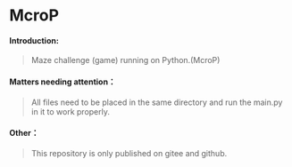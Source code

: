 # McroP

#### Introduction:
>Maze challenge (game) running on Python.(McroP)
#### Matters needing attention：
>All files need to be placed in the same directory and run the main.py in it to work properly.
#### Other：
>This repository is only published on gitee and github.
